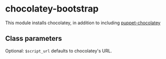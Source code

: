 # chocolatey-bootstrap #

This module installs chocolatey, in addition to including [puppet-chocolatey ](http://https://github.com/rismoney/puppet-chocolatey "puppet-chocolatey ")

## Class parameters ##

Optional: `$script_url` defaults to chocolatey's URL.